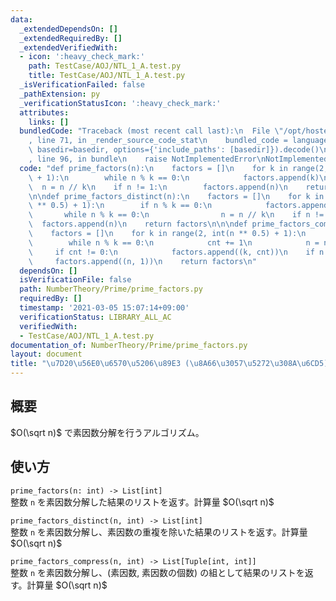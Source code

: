 ```yaml
---
data:
  _extendedDependsOn: []
  _extendedRequiredBy: []
  _extendedVerifiedWith:
  - icon: ':heavy_check_mark:'
    path: TestCase/AOJ/NTL_1_A.test.py
    title: TestCase/AOJ/NTL_1_A.test.py
  _isVerificationFailed: false
  _pathExtension: py
  _verificationStatusIcon: ':heavy_check_mark:'
  attributes:
    links: []
  bundledCode: "Traceback (most recent call last):\n  File \"/opt/hostedtoolcache/Python/3.10.2/x64/lib/python3.10/site-packages/onlinejudge_verify/documentation/build.py\"\
    , line 71, in _render_source_code_stat\n    bundled_code = language.bundle(stat.path,\
    \ basedir=basedir, options={'include_paths': [basedir]}).decode()\n  File \"/opt/hostedtoolcache/Python/3.10.2/x64/lib/python3.10/site-packages/onlinejudge_verify/languages/python.py\"\
    , line 96, in bundle\n    raise NotImplementedError\nNotImplementedError\n"
  code: "def prime_factors(n):\n    factors = []\n    for k in range(2, int(n ** 0.5)\
    \ + 1):\n        while n % k == 0:\n            factors.append(k)\n          \
    \  n = n // k\n    if n != 1:\n        factors.append(n)\n    return factors\n\
    \n\ndef prime_factors_distinct(n):\n    factors = []\n    for k in range(2, int(n\
    \ ** 0.5) + 1):\n        if n % k == 0:\n            factors.append(k)\n     \
    \       while n % k == 0:\n                n = n // k\n    if n != 1:\n      \
    \  factors.append(n)\n    return factors\n\n\ndef prime_factors_compress(n):\n\
    \    factors = []\n    for k in range(2, int(n ** 0.5) + 1):\n        cnt = 0\n\
    \        while n % k == 0:\n            cnt += 1\n            n = n // k\n   \
    \     if cnt != 0:\n            factors.append((k, cnt))\n    if n != 1:\n   \
    \     factors.append((n, 1))\n    return factors\n"
  dependsOn: []
  isVerificationFile: false
  path: NumberTheory/Prime/prime_factors.py
  requiredBy: []
  timestamp: '2021-03-05 15:07:14+09:00'
  verificationStatus: LIBRARY_ALL_AC
  verifiedWith:
  - TestCase/AOJ/NTL_1_A.test.py
documentation_of: NumberTheory/Prime/prime_factors.py
layout: document
title: "\u7D20\u56E0\u6570\u5206\u89E3 (\u8A66\u3057\u5272\u308A\u6CD5)"
---
```


## 概要
$O(\sqrt n)$ で素因数分解を行うアルゴリズム。

## 使い方
`prime_factors(n: int) -> List[int]`  
整数 `n` を素因数分解した結果のリストを返す。計算量 $O(\sqrt n)$

`prime_factors_distinct(n, int) -> List[int]`  
整数 `n` を素因数分解し、素因数の重複を除いた結果のリストを返す。計算量 $O(\sqrt n)$

`prime_factors_compress(n, int) -> List[Tuple[int, int]]`  
整数 `n` を素因数分解し、(素因数, 素因数の個数) の組として結果のリストを返す。計算量 $O(\sqrt n)$
